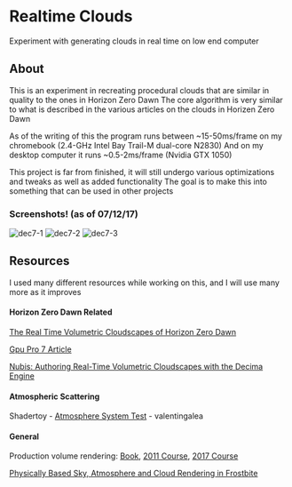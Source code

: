 # Realtime Clouds
Experiment with generating clouds in real time on low end computer

## About
This is an experiment in recreating procedural clouds that are similar in quality to the ones in Horizon Zero Dawn
The core algorithm is very similar to what is described in the various articles on the clouds in Horizen Zero Dawn

As of the writing of this the program runs between ~15-50ms/frame on my chromebook (2.4-GHz Intel Bay Trail-M dual-core N2830)
And on my desktop computer it runs ~0.5-2ms/frame (Nvidia GTX 1050)

This project is far from finished, it will still undergo various optimizations and tweaks as well as added functionality
The goal is to make this into something that can be used in other projects

### Screenshots! (as of 07/12/17)
![dec7-1](https://user-images.githubusercontent.com/16521339/33801879-362f844a-dd1e-11e7-87fb-5b13e2aefc24.png)
![dec7-2](https://user-images.githubusercontent.com/16521339/33801880-38cf507c-dd1e-11e7-9d5c-ef3ca9967a9f.png)
![dec7-3](https://user-images.githubusercontent.com/16521339/33801881-3a97b8b8-dd1e-11e7-9297-3b609dc0d42d.png)


## Resources
I used many different resources while working on this, and I will use many more as it improves

#### Horizon Zero Dawn Related
[The Real Time Volumetric Cloudscapes of Horizon Zero Dawn](https://www.guerrilla-games.com/read/the-real-time-volumetric-cloudscapes-of-horizon-zero-dawn)

[Gpu Pro 7 Article](https://www.crcpress.com/GPU-Pro-7-Advanced-Rendering-Techniques/Engel/p/book/9781498742535)

[Nubis: Authoring Real-Time Volumetric Cloudscapes with the Decima Engine](https://www.guerrilla-games.com/read/nubis-authoring-real-time-volumetric-cloudscapes-with-the-decima-engine)


#### Atmospheric Scattering
Shadertoy - [Atmosphere System Test](https://www.shadertoy.com/view/XtBXDz) - valentingalea

#### General
Production volume rendering: [Book](https://www.amazon.ca/Production-Rendering-Implementation-Magnus-Wrenninge/dp/156881724X),  [2011 Course](http://magnuswrenninge.com/productionvolumerendering),  [2017 Course](https://graphics.pixar.com/library/ProductionVolumeRendering/)

[Physically Based Sky, Atmosphere and Cloud Rendering in Frostbite](https://www.ea.com/frostbite/news/physically-based-sky-atmosphere-and-cloud-rendering)
